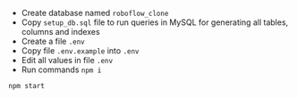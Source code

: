 - Create database named `roboflow_clone`
- Copy `setup_db.sql` file to run queries in MySQL for generating all tables, columns and indexes
- Create a file `.env`
- Copy file `.env.example` into  `.env`
- Edit all values in file `.env`
- Run commands
`npm i`

`npm start`
